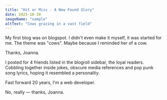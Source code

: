 ```yaml
---
title: "Hit or Miss - A New Found Glory"
date: 2025-10-30
imageName: "sample"
altText: "Cows grazing in a vast field"
---
```


My first blog was on blogspot. I didn't even make it myself, it was started for me. The theme was "cows".  Maybe because I reminded her of a cow.

Thanks, Joanna.

I posted for 4 friends listed in the blogroll sidebar, the loyal readers. Cobbling together inside jokes, obscure media references and pop punk song lyrics, hoping it resembled a personality.

Fast forward 20 years, I'm a web developer.

No, really &mdash; thanks, Joanna.